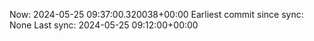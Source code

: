 Now: 2024-05-25 09:37:00.320038+00:00 Earliest commit since sync: None Last sync: 2024-05-25 09:12:00+00:00
